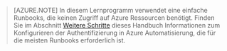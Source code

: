 > [AZURE.NOTE]
> In diesem Lernprogramm verwendet eine einfache Runbooks, die keinen Zugriff auf Azure Ressourcen benötigt.  Finden Sie im Abschnitt [Weitere Schritte](#nextsteps) dieses Handbuch Informationen zum Konfigurieren der Authentifizierung in Azure Automatisierung, die für die meisten Runbooks erforderlich ist. 
